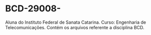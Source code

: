# BCD-29008-
Aluna do Instituto Federal de Sanata Catarina.
Curso: Engenharia de Telecomunicações.
Contém os arquivos referente  a disciplina BCD.

